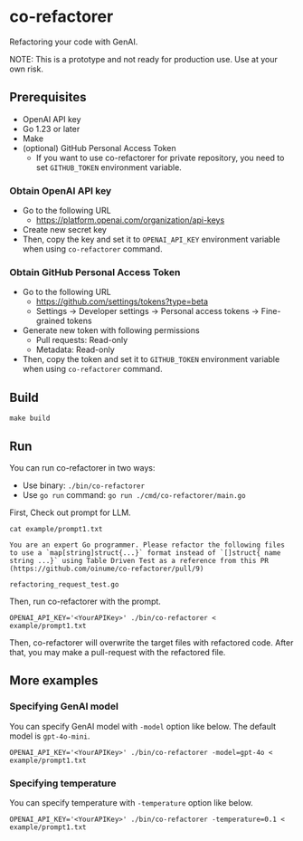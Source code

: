 # co-refactorer
Refactoring your code with GenAI.

NOTE: This is a prototype and not ready for production use. Use at your own risk.

## Prerequisites

- OpenAI API key
- Go 1.23 or later
- Make
- (optional) GitHub Personal Access Token
  - If you want to use co-refactorer for private repository, you need to set `GITHUB_TOKEN` environment variable.

### Obtain OpenAI API key

- Go to the following URL
  - https://platform.openai.com/organization/api-keys
- Create new secret key
- Then, copy the key and set it to `OPENAI_API_KEY` environment variable when using `co-refactorer` command.
 
### Obtain GitHub Personal Access Token

- Go to the following URL
  - https://github.com/settings/tokens?type=beta
  - Settings -> Developer settings -> Personal access tokens -> Fine-grained tokens
- Generate new token with following permissions
  - Pull requests: Read-only
  - Metadata: Read-only
- Then, copy the token and set it to `GITHUB_TOKEN` environment variable when using `co-refactorer` command.


## Build

```
make build
```

## Run

You can run co-refactorer in two ways:

- Use binary: `./bin/co-refactorer`
- Use `go run` command: `go run ./cmd/co-refactorer/main.go`


First, Check out prompt for LLM.
```
cat example/prompt1.txt

You are an expert Go programmer. Please refactor the following files to use a `map[string]struct{...}` format instead of `[]struct{ name string ...}` using Table Driven Test as a reference from this PR (https://github.com/oinume/co-refactorer/pull/9)

refactoring_request_test.go
```

Then, run co-refactorer with the prompt.
```
OPENAI_API_KEY='<YourAPIKey>' ./bin/co-refactorer < example/prompt1.txt
```

Then, co-refactorer will overwrite the target files with refactored code. After that, you may make a pull-request with the refactored file.

## More examples

### Specifying GenAI model

You can specify GenAI model with `-model` option like below. The default model is `gpt-4o-mini`.

```
OPENAI_API_KEY='<YourAPIKey>' ./bin/co-refactorer -model=gpt-4o < example/prompt1.txt
```

### Specifying temperature

You can specify temperature with `-temperature` option like below.

```
OPENAI_API_KEY='<YourAPIKey>' ./bin/co-refactorer -temperature=0.1 < example/prompt1.txt
```
